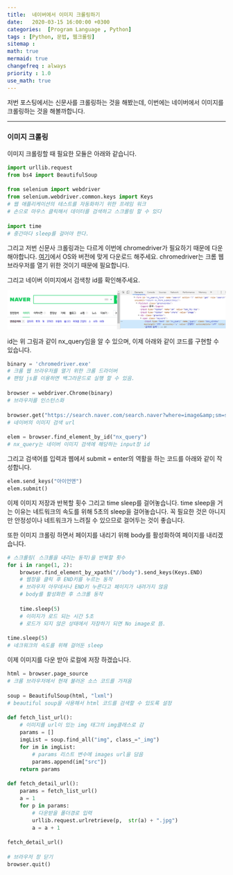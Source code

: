 ```yaml
---
title:  네이버에서 이미지 크롤링하기
date:   2020-03-15 16:00:00 +0300
categories:  [Program Language , Python]
tags : [Python, 문법, 웹크롤링]
sitemap :
math: true
mermaid: true
changefreq : always
priority : 1.0
use_math: true
---
```



저번 포스팅에서는 신문사를 크롤링하는 것을 해봤는데, 이번에는 네이버에서 이미지를 크롤링하는 것을 해볼까합니다. 

---------

### 이미지 크롤링

이미지 크롤링할 때 필요한 모듈은 아래와 같습니다. 

```python
import urllib.request
from bs4 import BeautifulSoup

from selenium import webdriver
from selenium.webdriver.common.keys import Keys  
# 웹 애플리케이션의 테스트를 자동화하기 위한 프레임 워크
# 손으로 마우스 클릭해서 데이터를 검색하고 스크롤링 할 수 있다

import time
# 중간마다 sleep를 걸어야 한다.
```


그리고 저번 신문사 크롤링과는 다르게 이번에 chromedriver가 필요하기 때문에 다운해야합니다. [여기](https://chromedriver.chromium.org/downloads)에서 OS와 버전에 맞게 다운로드 해주세요. chromedriver는 크롬 웹 브라우저를 열기 위한 것이기 때문에 필요합니다. 

그리고 네이버 이미지에서 검색창 id를 확인해주세요.

<center><img src="../assets//images/web12.png" ></center>


id는 위 그림과 같이 nx_query임을 알 수 있으며, 이제 아래와 같이 코드를 구현할 수 있습니다. 


```python
binary = 'chromedriver.exe'
# 크롬 웹 브라우저를 열기 위한 크롬 드라이버
# 팬텀 js를 이용하면 백그라운드로 실행 할 수 있음.

browser = webdriver.Chrome(binary)
# 브라우저를 인스턴스화 

browser.get("https://search.naver.com/search.naver?where=image&amp;sm=stb_nmr&amp;")
# 네이버의 이미지 검색 url

elem = browser.find_element_by_id("nx_query")
# nx_query는 네이버 이미지 검색에 해당하는 input창 id
```


그리고 검색어를 입력과 웹에서 submit = enter의 역활을 하는 코드를 아래와 같이 작성합니다.

```python
elem.send_keys("아이언맨")
elem.submit()
```

이제 이미지 저장과 반복할 횟수 그리고 time sleep를 걸어놓습니다. time sleep을 거는 이유는 네트워크의 속도를 위해 5초의 sleep을 걸어놓습니다. 꼭 필요한 것은 아니지만 안정성이나 네트워크가 느려질 수 있으므로 걸어두는 것이 좋습니다. 

또한 이미지 크롤링 하면서 페이지를 내리기 위해 body를 활성화하여 페이지를 내리겠습니다. 

```python
# 스크롤링( 스크롤을 내리는 동작)을 반복할 횟수
for i in range(1, 2):
    browser.find_element_by_xpath("//body").send_keys(Keys.END)
    # 웹창을 클릭 후 END키를 누르는 동작
    # 브라우저 아무데서나 END키 누른다고 페이지가 내려가지 않음
    # body를 활성화한 후 스크롤 동작

    time.sleep(5)
    # 이미지가 로드 되는 시간 5초 
    # 로드가 되지 않은 상태에서 자장하기 되면 No image로 뜸.

time.sleep(5) 
# 네크워크의 속도를 위해 걸어둔 sleep
```

이제 이미지를 다운 받아 로컬에 저장 하겠습니다. 


```python
html = browser.page_source
# 크롬 브라우저에서 현재 불러온 소스 코드를 가져옴

soup = BeautifulSoup(html, "lxml")
# beautiful soup을 사용해서 html 코드를 검색할 수 있도록 설정

def fetch_list_url():
    # 이미지를 url이 있는 img 태그의 img클래스로 감
    params = []
    imgList = soup.find_all("img", class_="_img")
    for im in imgList:
        # params 리스트 변수에 images url을 담음
        params.append(im["src"])
    return params

def fetch_detail_url():
    params = fetch_list_url()
    a = 1
    for p in params:
        # 다운받을 폴더경로 입력
        urllib.request.urlretrieve(p,  str(a) + ".jpg")
        a = a + 1

fetch_detail_url()

# 브라우저 창 닫기
browser.quit()
```


